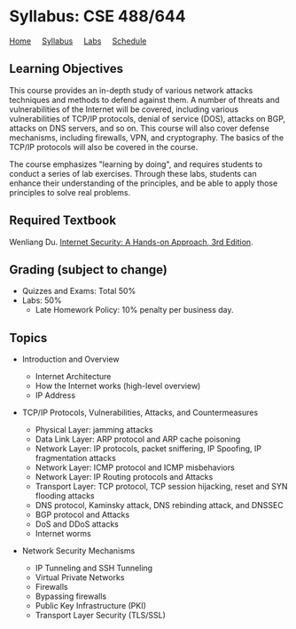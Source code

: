 # Syllabus: CSE 488/644

[Home](./index.md) &nbsp;&nbsp;&nbsp; [Syllabus](./syllabus.md)  &nbsp;&nbsp;&nbsp; [Labs](./labs.md) &nbsp;&nbsp;&nbsp; [Schedule](./schedule.md)

## Learning Objectives

This course provides an in-depth study of various network attacks techniques
and methods to defend against them. A number of threats and vulnerabilities of
the Internet will be covered, including various vulnerabilities of TCP/IP
protocols, denial of service (DOS), attacks on BGP, attacks on DNS servers,
and so on. This course will also cover defense mechanisms,
including firewalls, VPN, and cryptography.
The basics of the TCP/IP protocols will also be covered in the course.

The course emphasizes "learning by doing",
and requires students to conduct a series of lab exercises. Through these labs,
students can enhance their understanding of the principles, and be able to
apply those principles to solve real problems.


## Required Textbook

Wenliang Du. [Internet Security: A Hands-on Approach, 3rd Edition](https://www.handsonsecurity.net/).


## Grading (subject to change)

 - Quizzes and Exams: Total 50%
 - Labs: 50%
   - Late Homework Policy: 10% penalty per business day.


## Topics

- Introduction and Overview
  - Internet Architecture
  - How the Internet works (high-level overview)
  - IP Address

- TCP/IP Protocols, Vulnerabilities, Attacks, and Countermeasures
  - Physical Layer: jamming attacks
  - Data Link Layer: ARP protocol and ARP cache poisoning
  - Network Layer: IP protocols, packet sniffering, IP Spoofing, IP fragmentation attacks
  - Network Layer: ICMP protocol and ICMP misbehaviors
  - Network Layer: IP Routing protocols and Attacks
  - Transport Layer: TCP protocol, TCP session hijacking, reset and SYN flooding attacks
  - DNS protocol, Kaminsky attack, DNS rebinding attack, and DNSSEC
  - BGP protocol and Attacks
  - DoS and DDoS attacks
  - Internet worms

- Network Security Mechanisms
  - IP Tunneling and SSH Tunneling
  - Virtual Private Networks
  - Firewalls
  - Bypassing firewalls
  - Public Key Infrastructure (PKI)
  - Transport Layer Security (TLS/SSL)

